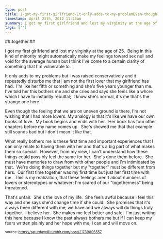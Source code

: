 ```yaml
---
type: post
title: I-got-my-first-girlfriend-It-only-adds-to-my-problemEven-though-the-feeling-thWhat-really-bothers-me-is-Thats-unfair -Shes-the-
timestamp: April 25th, 2012 11:25am
summary: I got my first girlfriend and lost my virginity at the age of 25  Being in this kind of minority might automatically make my feelings toward sex null It only adds to my problems but I was raised conservatively and it repeatedly disturbs me that I am not the first lover that my girlfriend has had  IEven though the feeling that we are on uneven ground is there Im not wishing that I had more lovers My analogy is that its like we have our own booWhat really bothers me is these first time and important experiences that I can only relate to having them with her and thats a big part of what makesThats unfair  Shes the love of my life  She feels awful because I feel this way and she says shed change time if she could  She promises that it
tags: [""]
---
```

##.together.##
                    <p>I got my first girlfriend and lost my virginity at the age of 25.  Being in this kind of minority might automatically make my feelings toward sex null and void for the average human but I think I've come to a certain clarity of something that I'm vulnerable to.</p>
<p>It only adds to my problems but I was raised conservatively and it repeatedly disturbs me that I am not the first lover that my girlfriend has had.  I'm like her fifth or something and she's five years younger than me.  I've told her this bothers me and she cries and says she feels like a whore which I have to instantly rebuttal;  I know she's normal, it's me that's the strange one here. </p>
<p>Even though the feeling that we are on uneven ground is there, I'm not wishing that I had more lovers. My analogy is that it's like we have our own books of love.  My book begins and ends with her.  Her book has four other chapters before my name comes up.  She's showed me that that example still sounds bad but I don't mean it like that. </p>
<p>What really bothers me is these first time and important experiences that I can only relate to having them with her and that's a big part of what makes them so special.  However, from my view, I can't understand how these things could possibly feel the same for her.  She's done them before.  She must have memories to draw from with other people and I'm intimidated by that.  We're doing things together but my "together" must be different from hers.  Our first time together was my first time but just her first time with me.  This is my realization, that these feelings aren't about numbers of lovers or stereotypes or whatever; I'm scared of our "togetherness" being threatened.</p>
<p>That's unfair.  She's the love of my life.  She feels awful because I feel this way and she says she'd change time if she could.  She promises that it's always been different with me; we have and we always will do things truly together.  I believe her.  She makes me feel better and safe.  I'm just writing this here because I know the past always bothers me but if I can keep my fears written plainly and her hope with me, I can and will move on.</p>
                
                
                
                
                
                
                                
<small>source: https://saturdayxiii.tumblr.com/post/21789806557</small>